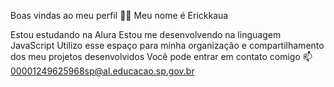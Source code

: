 Boas vindas ao meu perfil 💙💙
Meu nome é Erickkaua

Estou estudando na Alura
Estou me desenvolvendo na linguagem JavaScript
Utilizo esse espaço para minha organização e compartilhamento dos meu projetos desenvolvidos
Você pode entrar em contato comigo 📫
00001249625968sp@al.educacao.sp.gov.br
